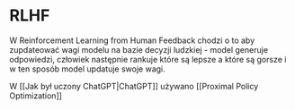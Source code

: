 # RLHF

W Reinforcement Learning from Human Feedback chodzi o to aby zupdateować wagi modelu na bazie decyzji ludzkiej - model generuje odpowiedzi, człowiek następnie rankuje które są lepsze a które są gorsze i w ten sposób model updatuje swoje wagi.

W [[Jak był uczony ChatGPT|ChatGPT]] używano [[Proximal Policy Optimization]]